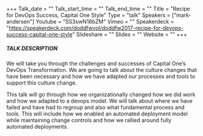 +++
Talk_date = ""
Talk_start_time = ""
Talk_end_time = ""
Title = "Recipe for DevOps Success, Capital One Style"
Type = "talk"
Speakers = ["mark-andersen"]
Youtube = "SS3swN18bZM"
Vimeo = ""
Speakerdeck = "https://speakerdeck.com/doddfwvol/doddfw2017-recipe-for-devops-success-capital-one-style"
Slideshare = ""
Slides = ""
Website = ""
+++

##### TALK DESCRIPTION

We will take you through the challenges and successes of Capital One’s DevOps Transformation. We are going to talk about the culture changes that have been necessary and how we have adapted our processes and tools to support this culture change.

This talk will go through how we organizationally changed how we did work and how we adapted to a devops model. We will talk about where we have failed and have had to regroup and also what fundamental process and tools. This will include how we enabled an automated deployment model while maintaining change controls and how we rallied around fully automated deployments.
